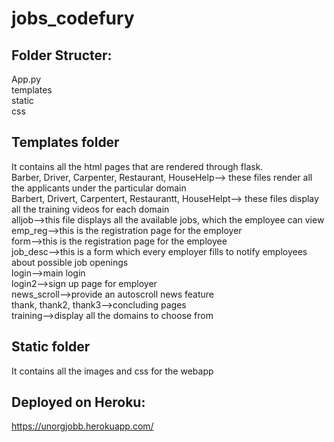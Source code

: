 # jobs_codefury

## Folder Structer: 
App.py<br />
templates<br />
static<br />
css<br />



## Templates folder
It contains all the html pages that are rendered through flask.<br />
Barber, Driver, Carpenter, Restaurant, HouseHelp--> these files render all the applicants under the particular domain<br />
Barbert, Drivert, Carpentert, Restaurantt, HouseHelpt--> these files display all the training videos for each domain<br />
alljob-->this file displays all the available jobs, which the employee can view<br />
emp_reg-->this is the registration page for the employer<br />
form-->this is the registration page for the employee<br />
job_desc-->this is a form which every employer fills to notify employees about possible job openings<br />
login-->main login<br />
login2-->sign up page for employer<br />
news_scroll-->provide an autoscroll news feature<br />
thank, thank2, thank3-->concluding pages<br />
training-->display all the domains to choose from<br />


## Static folder
It contains all the images and css for the webapp

## Deployed on Heroku: 
https://unorgjobb.herokuapp.com/



